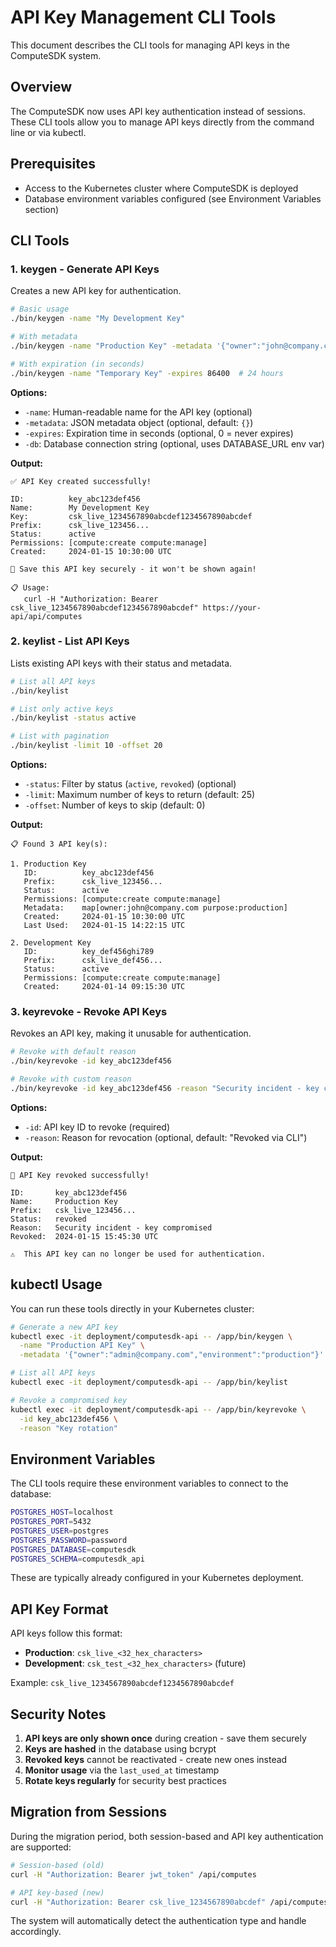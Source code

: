 # API Key Management CLI Tools

This document describes the CLI tools for managing API keys in the ComputeSDK system.

## Overview

The ComputeSDK now uses API key authentication instead of sessions. These CLI tools allow you to manage API keys directly from the command line or via kubectl.

## Prerequisites

- Access to the Kubernetes cluster where ComputeSDK is deployed
- Database environment variables configured (see Environment Variables section)

## CLI Tools

### 1. keygen - Generate API Keys

Creates a new API key for authentication.

```bash
# Basic usage
./bin/keygen -name "My Development Key"

# With metadata
./bin/keygen -name "Production Key" -metadata '{"owner":"john@company.com","purpose":"production"}'

# With expiration (in seconds)
./bin/keygen -name "Temporary Key" -expires 86400  # 24 hours
```

**Options:**
- `-name`: Human-readable name for the API key (optional)
- `-metadata`: JSON metadata object (optional, default: `{}`)
- `-expires`: Expiration time in seconds (optional, 0 = never expires)
- `-db`: Database connection string (optional, uses DATABASE_URL env var)

**Output:**
```
✅ API Key created successfully!

ID:          key_abc123def456
Name:        My Development Key
Key:         csk_live_1234567890abcdef1234567890abcdef
Prefix:      csk_live_123456...
Status:      active
Permissions: [compute:create compute:manage]
Created:     2024-01-15 10:30:00 UTC

🔑 Save this API key securely - it won't be shown again!

📋 Usage:
   curl -H "Authorization: Bearer csk_live_1234567890abcdef1234567890abcdef" https://your-api/api/computes
```

### 2. keylist - List API Keys

Lists existing API keys with their status and metadata.

```bash
# List all API keys
./bin/keylist

# List only active keys
./bin/keylist -status active

# List with pagination
./bin/keylist -limit 10 -offset 20
```

**Options:**
- `-status`: Filter by status (`active`, `revoked`) (optional)
- `-limit`: Maximum number of keys to return (default: 25)
- `-offset`: Number of keys to skip (default: 0)

**Output:**
```
📋 Found 3 API key(s):

1. Production Key
   ID:          key_abc123def456
   Prefix:      csk_live_123456...
   Status:      active
   Permissions: [compute:create compute:manage]
   Metadata:    map[owner:john@company.com purpose:production]
   Created:     2024-01-15 10:30:00 UTC
   Last Used:   2024-01-15 14:22:15 UTC

2. Development Key
   ID:          key_def456ghi789
   Prefix:      csk_live_def456...
   Status:      active
   Permissions: [compute:create compute:manage]
   Created:     2024-01-14 09:15:30 UTC
```

### 3. keyrevoke - Revoke API Keys

Revokes an API key, making it unusable for authentication.

```bash
# Revoke with default reason
./bin/keyrevoke -id key_abc123def456

# Revoke with custom reason
./bin/keyrevoke -id key_abc123def456 -reason "Security incident - key compromised"
```

**Options:**
- `-id`: API key ID to revoke (required)
- `-reason`: Reason for revocation (optional, default: "Revoked via CLI")

**Output:**
```
🚫 API Key revoked successfully!

ID:       key_abc123def456
Name:     Production Key
Prefix:   csk_live_123456...
Status:   revoked
Reason:   Security incident - key compromised
Revoked:  2024-01-15 15:45:30 UTC

⚠️  This API key can no longer be used for authentication.
```

## kubectl Usage

You can run these tools directly in your Kubernetes cluster:

```bash
# Generate a new API key
kubectl exec -it deployment/computesdk-api -- /app/bin/keygen \
  -name "Production API Key" \
  -metadata '{"owner":"admin@company.com","environment":"production"}'

# List all API keys
kubectl exec -it deployment/computesdk-api -- /app/bin/keylist

# Revoke a compromised key
kubectl exec -it deployment/computesdk-api -- /app/bin/keyrevoke \
  -id key_abc123def456 \
  -reason "Key rotation"
```

## Environment Variables

The CLI tools require these environment variables to connect to the database:

```bash
POSTGRES_HOST=localhost
POSTGRES_PORT=5432
POSTGRES_USER=postgres
POSTGRES_PASSWORD=password
POSTGRES_DATABASE=computesdk
POSTGRES_SCHEMA=computesdk_api
```

These are typically already configured in your Kubernetes deployment.

## API Key Format

API keys follow this format:
- **Production**: `csk_live_<32_hex_characters>`
- **Development**: `csk_test_<32_hex_characters>` (future)

Example: `csk_live_1234567890abcdef1234567890abcdef`

## Security Notes

1. **API keys are only shown once** during creation - save them securely
2. **Keys are hashed** in the database using bcrypt
3. **Revoked keys** cannot be reactivated - create new ones instead
4. **Monitor usage** via the `last_used_at` timestamp
5. **Rotate keys regularly** for security best practices

## Migration from Sessions

During the migration period, both session-based and API key authentication are supported:

```bash
# Session-based (old)
curl -H "Authorization: Bearer jwt_token" /api/computes

# API key-based (new)
curl -H "Authorization: Bearer csk_live_1234567890abcdef" /api/computes
```

The system will automatically detect the authentication type and handle accordingly.